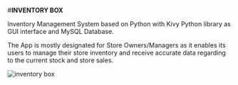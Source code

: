 #**INVENTORY BOX**

Inventory Management System based on Python with Kivy Python library as GUI interface and MySQL Database.

The App is mostly designated for Store Owners/Managers as it enables its users to manage their store inventory and receive accurate data regarding to the current stock and store sales.  

![inventory box](https://user-images.githubusercontent.com/60816491/181455724-c9fc8a78-c229-4dc6-8694-73f8fef05809.png)
